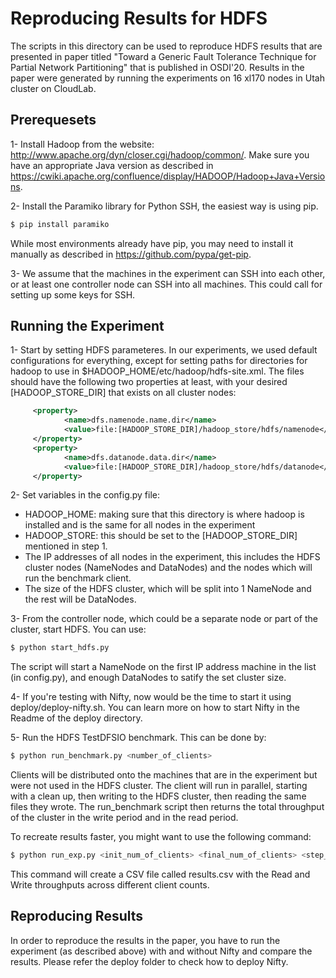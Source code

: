 Reproducing Results for HDFS
=======
The scripts in this directory can be used to reproduce HDFS results that are presented in paper titled "Toward a Generic Fault Tolerance Technique for Partial Network Partitioning" that is published in OSDI'20. Results in the paper were generated by running the experiments on 16 xl170 nodes in Utah cluster on CloudLab.

Prerequesets
-------
1- Install Hadoop from the website: http://www.apache.org/dyn/closer.cgi/hadoop/common/. Make sure you have an appropriate Java version as described in https://cwiki.apache.org/confluence/display/HADOOP/Hadoop+Java+Versions.

2- Install the Paramiko library for Python SSH, the easiest way is using pip.
```bash
$ pip install paramiko
```
While most environments already have pip, you may need to install it manually as described in https://github.com/pypa/get-pip.


3- We assume that the machines in the experiment can SSH into each other, or at least one controller node can SSH into all machines. This could call for setting up some keys for SSH.

Running the Experiment
-------
1- Start by setting HDFS parameteres. In our experiments, we used default configurations for everything, except for setting paths for directories for hadoop to use in $HADOOP_HOME/etc/hadoop/hdfs-site.xml. The files should have the following two properties at least, with your desired [HADOOP_STORE_DIR] that exists on all cluster nodes:

```xml
     <property>
            <name>dfs.namenode.name.dir</name>
            <value>file:[HADOOP_STORE_DIR]/hadoop_store/hdfs/namenode</value>
     </property>
     <property>
            <name>dfs.datanode.data.dir</name>
            <value>file:[HADOOP_STORE_DIR]/hadoop_store/hdfs/datanode</value>
     </property>
```

2- Set variables in the config.py file: 
* HADOOP_HOME: making sure that this directory is where hadoop is installed and is the same for all nodes in the experiment
* HADOOP_STORE: this should be set to the [HADOOP_STORE_DIR] mentioned in step 1.
* The IP addresses of all nodes in the experiment, this includes the HDFS cluster nodes (NameNodes and DataNodes) and the nodes which will run the benchmark client.
* The size of the HDFS cluster, which will be split into 1 NameNode and the rest will be DataNodes.

3- From the controller node, which could be a separate node or part of the cluster, start HDFS. You can use:
```bash
$ python start_hdfs.py
```
The script will start a NameNode on the first IP address machine in the list (in config.py), and enough DataNodes to satify the set cluster size.

4- If you're testing with Nifty, now would be the time to start it using deploy/deploy-nifty.sh. You can learn more on how to start Nifty in the Readme of the deploy directory.

5- Run the HDFS TestDFSIO benchmark. This can be done by:
```bash
$ python run_benchmark.py <number_of_clients>
```
Clients will be distributed onto the machines that are in the experiment but were not used in the HDFS cluster. The client will run in parallel, starting with a clean up, then writing to the HDFS cluster, then reading the same files they wrote. The run_benchmark script then returns the total throughput of the cluster in the write period and in the read period.

To recreate results faster, you might want to use the following command:
```bash
$ python run_exp.py <init_num_of_clients> <final_num_of_clients> <step_size>
```
This command will create a CSV file called results.csv with the Read and Write throughputs across different client counts.


Reproducing Results
------
In order to reproduce the results in the paper, you have to run the experiment (as described above) with and without Nifty and compare the results. Please refer the deploy folder to check how to deploy Nifty.
